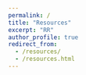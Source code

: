 ```yaml
---
permalink: /
title: "Resources"
excerpt: "RR"
author_profile: true
redirect_from: 
  - /resources/
  - /resources.html
---
```

